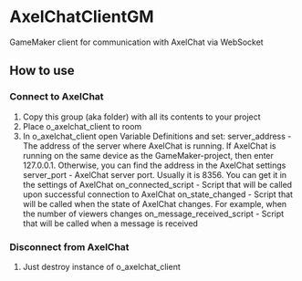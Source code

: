 # AxelChatClientGM
GameMaker client for communication with AxelChat via WebSocket

## How to use

### Connect to AxelChat

1. Copy this group (aka folder) with all its contents to your project
2. Place o_axelchat_client to room
3. In o_axelchat_client open Variable Definitions and set:
	server_address - The address of the server where AxelChat is running. If AxelChat is running on the same device as the GameMaker-project, then enter 127.0.0.1. Otherwise, you can find the address in the AxelChat settings
    server_port - AxelChat server port. Usually it is 8356. You can get it in the settings of AxelChat
	on_connected_script - Script that will be called upon successful connection to AxelChat
    on_state_changed - Script that will be called when the state of AxelChat changes. For example, when the number of viewers changes
    on_message_received_script - Script that will be called when a message is received

### Disconnect from AxelChat

1. Just destroy instance of o_axelchat_client